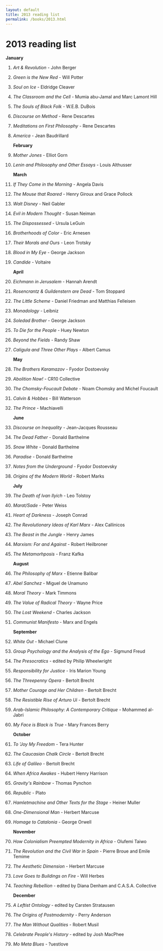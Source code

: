 ```yaml
---
layout: default
title: 2013 reading list
permalink: /books/2013.html
---
```


# 2013 reading list

**January**

1. _Art & Revolution_ - John Berger
2. _Green is the New Red_ - Will Potter
3. _Soul on Ice_ - Eldridge Cleaver
4. _The Classroom and the Cell_ - Mumia abu-Jamal and Marc Lamont Hill
5. _The Souls of Black Folk_ - W.E.B. DuBois
6. _Discourse on Method_ - Rene Descartes
7. _Meditations on First Philosophy_ - Rene Descartes
8. _America_ - Jean Baudrillard

    **February**

9. _Mother Jones_ - Elliot Gorn
10. _Lenin and Philosophy and Other Essays_ - Louis Althusser

    **March**

11. _If They Come in the Morning_ - Angela Davis
12. _The Mouse that Roared_ - Henry Giroux and Grace Pollock
13. _Walt Disney_ - Neil Gabler
14. _Evil in Modern Thought_ - Susan Neiman
15. _The Dispossessed_ - Ursula LeGuin
16. _Brotherhoods of Color_ - Eric Arnesen
17. _Their Morals and Ours_ - Leon Trotsky
18. _Blood in My Eye_ - George Jackson
19. _Candide_ - Voltaire

    **April**

20. _Eichmann in Jerusalem_ - Hannah Arendt
21. _Rosencrantz & Guildenstern are Dead_ - Tom Stoppard
22. _The Little Scheme_ - Daniel Friedman and Matthias Felleisen
23. _Monadology_ - Leibniz
24. _Soledad Brother_ - George Jackson
25. _To Die for the People_ - Huey Newton
26. _Beyond the Fields_ - Randy Shaw
27. _Caligula and Three Other Plays_ - Albert Camus

    **May**

28. _The Brothers Karamazov_ - Fyodor Dostoevsky
29. _Abolition Now!_ - CR10 Collective
30. _The Chomsky-Foucault Debate_ - Noam Chomsky and Michel Foucault
31. _Calvin & Hobbes_ - Bill Watterson
32. _The Prince_ - Machiavelli

    **June**

33. _Discourse on Inequality_ - Jean-Jacques Rousseau
34. _The Dead Father_ - Donald Barthelme
35. _Snow White_ - Donald Barthelme
36. _Paradise_ - Donald Barthelme
37. _Notes from the Underground_ - Fyodor Dostoevsky
38. _Origins of the Modern World_ - Robert Marks

    **July**

39. _The Death of Ivan Ilyich_ - Leo Tolstoy
40. _Marat/Sade_ - Peter Weiss
41. _Heart of Darkness_ - Joseph Conrad
42. _The Revolutionary Ideas of Karl Marx_ - Alex Callinicos
43. _The Beast in the Jungle_ - Henry James
44. _Marxism: For and Against_ - Robert Heilbroner
45. _The Metamorhposis_ - Franz Kafka

    **August**

46. _The Philosophy of Marx_ - Etienne Balibar
47. _Abel Sanchez_ - Miguel de Unamuno
48. _Moral Theory_ - Mark Timmons
49. _The Value of Radical Theory_ - Wayne Price
50. _The Lost Weekend_ - Charles Jackson
51. _Communist Manifesto_ - Marx and Engels

    **September**

52. _White Out_ - Michael Clune
53. _Group Psychology and the Analysis of the Ego_ - Sigmund Freud
54. _The Presocratics_ - edited by Philip Wheelwright
55. _Responsibility for Justice_ - Iris Marion Young
56. _The Threepenny Opera_ - Bertolt Brecht
57. _Mother Courage and Her Children_ - Bertolt Brecht
58. _The Resistible Rise of Arturo Ui_ - Bertolt Brecht
59. _Arab-Islamic Philosophy: A Contemporary Critique_ - Mohammed al-Jabri
60. _My Face is Black is True_ - Mary Frances Berry

    **October**

61. _To 'Joy My Freedom_ - Tera Hunter
62. _The Caucasian Chalk Circle_ - Bertolt Brecht
63. _Life of Galileo_ - Bertolt Brecht
64. _When Africa Awakes_ - Hubert Henry Harrison
65. _Gravity's Rainbow_ - Thomas Pynchon
66. _Republic_ - Plato
67. _Hamletmachine and Other Texts for the Stage_ - Heiner Muller
68. _One-Dimensional Man_ - Herbert Marcuse
69. _Homage to Catalonia_ - George Orwell

    **November**

70. _How Colonialism Preempted Modernity in Africa_ - Olufemi Taiwo
71. _The Revolution and the Civil War in Spain_ - Pierre Broue and Emile Temime
72. _The Aesthetic Dimension_ - Herbert Marcuse
73. _Love Goes to Buildings on Fire_ - Will Herbes
74. _Teaching Rebellion_ - edited by Diana Denham and C.A.S.A. Collective

    **December**

75. _A Leftist Ontology_ - edited by Carsten Stratausen
76. _The Origins of Postmodernity_ - Perry Anderson
77. _The Man Without Qualities_ - Robert Musil
78. _Celebrate People's History_ - edited by Josh MacPhee
79. _Mo Meta Blues_ - ?uestlove
